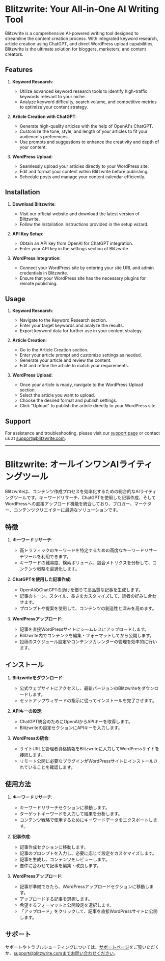 # Blitzwrite: Your All-in-One AI Writing Tool

Blitzwrite is a comprehensive AI-powered writing tool designed to streamline the content creation process. With integrated keyword research, article creation using ChatGPT, and direct WordPress upload capabilities, Blitzwrite is the ultimate solution for bloggers, marketers, and content creators.

## Features

1. **Keyword Research**: 
   - Utilize advanced keyword research tools to identify high-traffic keywords relevant to your niche.
   - Analyze keyword difficulty, search volume, and competitive metrics to optimize your content strategy.

2. **Article Creation with ChatGPT**:
   - Generate high-quality articles with the help of OpenAI's ChatGPT.
   - Customize the tone, style, and length of your articles to fit your audience's preferences.
   - Use prompts and suggestions to enhance the creativity and depth of your content.

3. **WordPress Upload**:
   - Seamlessly upload your articles directly to your WordPress site.
   - Edit and format your content within Blitzwrite before publishing.
   - Schedule posts and manage your content calendar efficiently.

## Installation

1. **Download Blitzwrite**:
   - Visit our official website and download the latest version of Blitzwrite.
   - Follow the installation instructions provided in the setup wizard.

2. **API Key Setup**:
   - Obtain an API key from OpenAI for ChatGPT integration.
   - Enter your API key in the settings section of Blitzwrite.

3. **WordPress Integration**:
   - Connect your WordPress site by entering your site URL and admin credentials in Blitzwrite.
   - Ensure that your WordPress site has the necessary plugins for remote publishing.

## Usage

1. **Keyword Research**:
   - Navigate to the Keyword Research section.
   - Enter your target keywords and analyze the results.
   - Export keyword data for further use in your content strategy.

2. **Article Creation**:
   - Go to the Article Creation section.
   - Enter your article prompt and customize settings as needed.
   - Generate your article and review the content.
   - Edit and refine the article to match your requirements.

3. **WordPress Upload**:
   - Once your article is ready, navigate to the WordPress Upload section.
   - Select the article you want to upload.
   - Choose the desired format and publish settings.
   - Click "Upload" to publish the article directly to your WordPress site.

## Support

For assistance and troubleshooting, please visit our [support page](http://www.blitzwrite.com/support) or contact us at support@blitzwrite.com.

---

# Blitzwrite: オールインワンAIライティングツール

Blitzwriteは、コンテンツ作成プロセスを効率化するための総合的なAIライティングツールです。キーワードリサーチ、ChatGPTを使用した記事作成、そしてWordPressへの直接アップロード機能を統合しており、ブロガー、マーケター、コンテンツクリエイターに最適なソリューションです。

## 特徴

1. **キーワードリサーチ**:
   - 高トラフィックのキーワードを特定するための高度なキーワードリサーチツールを利用できます。
   - キーワードの難易度、検索ボリューム、競合メトリクスを分析して、コンテンツ戦略を最適化します。

2. **ChatGPTを使用した記事作成**:
   - OpenAIのChatGPTの助けを借りて高品質な記事を生成します。
   - 記事のトーン、スタイル、長さをカスタマイズして、読者の好みに合わせます。
   - プロンプトや提案を使用して、コンテンツの創造性と深みを高めます。

3. **WordPressアップロード**:
   - 記事を直接WordPressサイトにシームレスにアップロードします。
   - Blitzwrite内でコンテンツを編集・フォーマットしてから公開します。
   - 投稿のスケジュール設定やコンテンツカレンダーの管理を効率的に行います。

## インストール

1. **Blitzwriteをダウンロード**:
   - 公式ウェブサイトにアクセスし、最新バージョンのBlitzwriteをダウンロードします。
   - セットアップウィザードの指示に従ってインストールを完了させます。

2. **APIキーの設定**:
   - ChatGPT統合のためにOpenAIからAPIキーを取得します。
   - Blitzwriteの設定セクションにAPIキーを入力します。

3. **WordPressの統合**:
   - サイトURLと管理者資格情報をBlitzwriteに入力してWordPressサイトを接続します。
   - リモート公開に必要なプラグインがWordPressサイトにインストールされていることを確認します。

## 使用方法

1. **キーワードリサーチ**:
   - キーワードリサーチセクションに移動します。
   - ターゲットキーワードを入力して結果を分析します。
   - コンテンツ戦略で使用するためにキーワードデータをエクスポートします。

2. **記事作成**:
   - 記事作成セクションに移動します。
   - 記事のプロンプトを入力し、必要に応じて設定をカスタマイズします。
   - 記事を生成し、コンテンツをレビューします。
   - 要件に合わせて記事を編集・改良します。

3. **WordPressアップロード**:
   - 記事が準備できたら、WordPressアップロードセクションに移動します。
   - アップロードする記事を選択します。
   - 希望するフォーマットと公開設定を選択します。
   - 「アップロード」をクリックして、記事を直接WordPressサイトに公開します。

## サポート

サポートやトラブルシューティングについては、[サポートページ](http://www.blitzwrite.com/support)をご覧いただくか、support@blitzwrite.comまでお問い合わせください。
